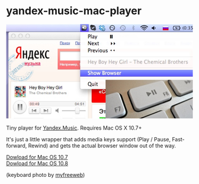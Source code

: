 # yandex-music-mac-player

![yamusicapp3](yamusicapp3.jpg)

Tiny player for [Yandex.Music](http://music.yandex.ru/). Requires Mac OS X 10.7+

It's just a little wrapper that adds media keys support (Play / Pause, Fast-forward, Rewind) and gets the actual browser window out of the way.

[Dowload for Mac OS 10.7](http://s3.amazonaws.com/YandexMusicMacPlayer/Yandex%20Music%20Mac%20Player%2010.7.dmg)  
[Dowload for Mac OS 10.8](http://s3.amazonaws.com/YandexMusicMacPlayer/Yandex%20Music%20Mac%20Player%2010.8.dmg)

(keyboard photo by [myfreeweb](http://www.flickr.com/photos/lol2fast4u/5036570278/))
